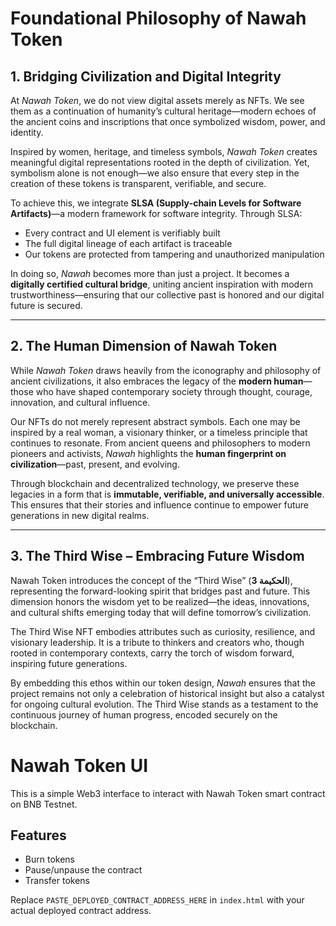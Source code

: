 # Foundational Philosophy of Nawah Token

## 1. Bridging Civilization and Digital Integrity

At *Nawah Token*, we do not view digital assets merely as NFTs. We see them as a continuation of humanity’s cultural heritage—modern echoes of the ancient coins and inscriptions that once symbolized wisdom, power, and identity.

Inspired by women, heritage, and timeless symbols, *Nawah Token* creates meaningful digital representations rooted in the depth of civilization. Yet, symbolism alone is not enough—we also ensure that every step in the creation of these tokens is transparent, verifiable, and secure.

To achieve this, we integrate **SLSA (Supply‑chain Levels for Software Artifacts)**—a modern framework for software integrity. Through SLSA:
- Every contract and UI element is verifiably built  
- The full digital lineage of each artifact is traceable  
- Our tokens are protected from tampering and unauthorized manipulation

In doing so, *Nawah* becomes more than just a project. It becomes a **digitally certified cultural bridge**, uniting ancient inspiration with modern trustworthiness—ensuring that our collective past is honored and our digital future is secured.

---

## 2. The Human Dimension of Nawah Token

While *Nawah Token* draws heavily from the iconography and philosophy of ancient civilizations, it also embraces the legacy of the **modern human**—those who have shaped contemporary society through thought, courage, innovation, and cultural influence.

Our NFTs do not merely represent abstract symbols. Each one may be inspired by a real woman, a visionary thinker, or a timeless principle that continues to resonate. From ancient queens and philosophers to modern pioneers and activists, *Nawah* highlights the **human fingerprint on civilization**—past, present, and evolving.

Through blockchain and decentralized technology, we preserve these legacies in a form that is **immutable, verifiable, and universally accessible**. This ensures that their stories and influence continue to empower future generations in new digital realms.

---

## 3. The Third Wise – Embracing Future Wisdom

Nawah Token introduces the concept of the “Third Wise” (**الحكيمة 3**), representing the forward-looking spirit that bridges past and future. This dimension honors the wisdom yet to be realized—the ideas, innovations, and cultural shifts emerging today that will define tomorrow’s civilization.

The Third Wise NFT embodies attributes such as curiosity, resilience, and visionary leadership. It is a tribute to thinkers and creators who, though rooted in contemporary contexts, carry the torch of wisdom forward, inspiring future generations.

By embedding this ethos within our token design, *Nawah* ensures that the project remains not only a celebration of historical insight but also a catalyst for ongoing cultural evolution. The Third Wise stands as a testament to the continuous journey of human progress, encoded securely on the blockchain.

# Nawah Token UI

This is a simple Web3 interface to interact with Nawah Token smart contract on BNB Testnet.

## Features
- Burn tokens
- Pause/unpause the contract
- Transfer tokens

Replace `PASTE_DEPLOYED_CONTRACT_ADDRESS_HERE` in `index.html` with your actual deployed contract address.
